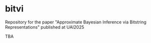 # bitvi
Repository for the paper "Approximate Bayesian Inference via Bitstring Representations" published at UAI2025

TBA
